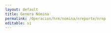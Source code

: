 ```yaml
---
layout: default
title: Genera Nómina
permalink: /Operacion/hrm/nomina/nreporte/nrnp
editable: si
---
```



